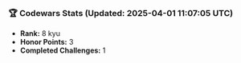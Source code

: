 ### 🏆 Codewars Stats (Updated: 2025-04-01 11:07:05 UTC)

- **Rank:** 8 kyu
- **Honor Points:** 3
- **Completed Challenges:** 1
